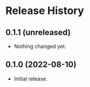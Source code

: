 Release History
===============

0.1.1 (unreleased)
------------------

- Nothing changed yet.


0.1.0 (2022-08-10)
------------------

-   Initial release.

